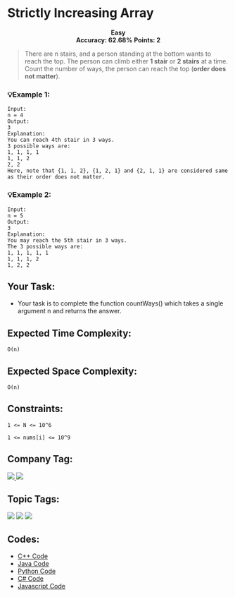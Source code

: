 
# Strictly Increasing Array
<div align="center">
  <strong>Easy</strong>    
</div>
<div align="center">
       <strong>Accuracy: 62.68%</strong>    
               <strong>Points: 2</strong>
</div>

 > There are n stairs, and a person standing at the bottom wants to reach the top. The person can climb either <strong>1 stair</strong> or <strong>2 stairs</strong> at a time. Count the number of ways, the person can reach the top (<strong>order does not matter</strong>).


### 💡Example 1:

``` 
Input:
n = 4
Output: 
3
Explanation: 
You can reach 4th stair in 3 ways.
3 possible ways are:
1, 1, 1, 1
1, 1, 2
2, 2
Here, note that {1, 1, 2}, {1, 2, 1} and {2, 1, 1} are considered same as their order does not matter. 
```

### 💡Example 2:

``` 
Input:
n = 5
Output: 
3
Explanation:
You may reach the 5th stair in 3 ways.
The 3 possible ways are:
1, 1, 1, 1, 1
1, 1, 1, 2
1, 2, 2
```

## Your Task:
  - Your task is to complete the function countWays() which takes a single argument n and returns the answer.

## Expected Time Complexity:
 ```O(n)```
## Expected Space Complexity: 
```O(n)```

## Constraints: 
```1 <= N <= 10^6```

```1 <= nums[i] <= 10^9```
## Company Tag: 
<p align="left">
<a href="https://www.geeksforgeeks.org/explore/?company[]=Accolite"><img src="https://img.shields.io/badge/Accolite
-10000?style=for-the-badge&logo=Accolite&logoColor=FFFFFF&labelColor=D88913&color=2A79D7"/> </a>
<a href="https://www.geeksforgeeks.org/explore/?company[]=Amazon"><img src="https://img.shields.io/badge/Amazon-10000?style=for-the-badge&logo=Amazon&logoColor=FFFFFF&labelColor=D88913&color=2A79D7"/> </a>


</p>

## Topic Tags:
<p align="center">
 
 <a href="https://www.geeksforgeeks.org/explore/?category[]=Dynamic%20Programming"><img src="https://img.shields.io/badge/Dynamic%20Programming-258FFA?style=flat&logo=&logoColor=FF&labelColor=43822C&color=43822C" /></a>
 <a href="https://www.geeksforgeeks.org/explore/?category[]=Mathematical"><img src="https://img.shields.io/badge/Mathematical-100000?style=flat&logo=&logoColor=F7F7F7&labelcolor=2A79D7&color=3B2191" /></a>
   <a href="https://www.geeksforgeeks.org/explore/?category[]=Algorithms"><img src="https://img.shields.io/badge/Algorithms-100000?style=flat&logo=&logoColor=F7F7F7&labelcolor=2A79D7&color=2A79D7" /></a>
 


## Codes:

 - [C++ Code](https://github.com/HackResist/GeeksForGeeks-POTD/blob/main/06-04-2024/Count%20ways%20to%20N'th%20Stair.cpp) 
 - [Java Code](https://github.com/HackResist/GeeksForGeeks-POTD/blob/main/06-04-2024/Count%20ways%20to%20N'th%20Stair.java)
 - [Python Code](https://github.com/HackResist/GeeksForGeeks-POTD/blob/main/06-04-2024/Count%20ways%20to%20N'th%20Stair.py)
 - [C# Code](https://github.com/HackResist/GeeksForGeeks-POTD/blob/main/06-04-2024/Count%20ways%20to%20N'th%20Stair.cs)
 - [Javascript Code](https://github.com/HackResist/GeeksForGeeks-POTD/blob/main/06-04-2024/Count%20ways%20to%20N'th%20Stair.js)


 
